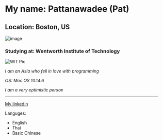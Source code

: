 # My name: Pattanawadee (Pat)
## Location: Boston, US

![image](https://blog.virginatlantic.com/wp-content/uploads/2011/10/Boston-skyline-in-summer-%C2%A9-Shutterstock-1500x650.jpg)

### Studying at: Wentworth Institute of Technology

[image1]: https://wit.edu/sites/default/files/about/ranking_0.jpg
![WIT Pic][image1]


_I am an Asia who fell in love with programming_

_OS: Mac OS 10.14.6_

_I am a very optimistic person_

-------

[My linkedin](https://www.linkedin.com/in/pattanawadeewinyarat/)

Languges:
 * English
 * Thai
 * Basic Chinese
 


 

